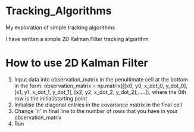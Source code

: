 # Tracking_Algorithms
My exploration of simple tracking algorithms

I have written a simple 2D Kalman Filter tracking algorithm

# How to use 2D Kalman Filter
1. Input data into observation_matrix in the penultimate cell at the bottom in the form:
observation_matrix = np.matrix([[x0, y0, x_dot_0, y_dot_0],
                                [x1, y1, x_dot_1, y_dot_1],
                                [x2, y2, x_dot_2, y_dot_2],.....]), where the 0th row is the initial/starting point
2. Initialise the diagonal entries in the covariance matrix in the final cell 
3. Change 'n' in final line to the number of rows that you have in your observation_matrix
4. Run

